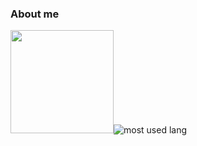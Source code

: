 ### About me
<img src="https://github-readme-stats.vercel.app/api?username=robert1chi&layout=compact&theme=calm&hide_border=true&hide=issues&show_icons=true" height="165"/><img alt="most used lang" src="https://github-readme-stats.vercel.app/api/top-langs/?username=robert1chi&layout=compact&theme=calm&hide_border=true&langs_count=6&exclude_repo=bspart,uooc-plz-dont-pause&card_width=323"/>

<!--
**robert1chi/robert1chi** is a ✨ _special_ ✨ repository because its `README.md` (this file) appears on your GitHub profile.

Here are some ideas to get you started:

- 🔭 I’m currently working on ...
- 🌱 I’m currently learning ...
- 👯 I’m looking to collaborate on ...
- 🤔 I’m looking for help with ...
- 💬 Ask me about ...
- 📫 How to reach me: ...
- 😄 Pronouns: ...
- ⚡ Fun fact: ...
-->
